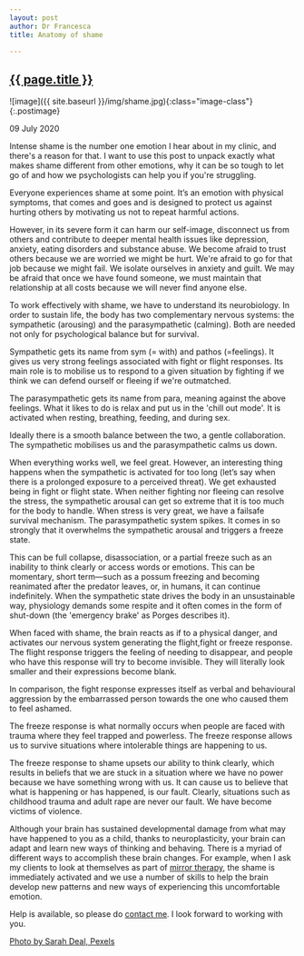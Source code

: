 ```yaml
---
layout: post
author: Dr Francesca
title: Anatomy of shame

---
```

 
 <h2 class="postheader"><a href="{{ site.baseurl }}{{ page.url }}">{{ page.title }}</a></h2>


![image]({{ site.baseurl }}/img/shame.jpg){:class="image-class"}{:.postimage}

<p class="blogdate">09 July 2020</p>

<p class="blogcopy">Intense shame is the number one emotion I hear about in my clinic, and there's a reason for that. I want to use this post to unpack exactly what makes shame  different from other emotions, why it can be so tough to let go of and how we psychologists can help you if you're struggling. </p>

<p class="blogcopy">Everyone experiences shame at some point. It’s an emotion with physical symptoms, that comes and goes and is designed to protect us against hurting others by motivating us not to repeat harmful actions. </p>

<p class="blogcopy">However, in its severe form it can harm our self-image, disconnect us from others and contribute to deeper mental health issues like depression, anxiety, eating disorders and substance abuse. We become afraid to trust others because we are worried we might be hurt. We're afraid to go for that job because we might fail. We isolate ourselves in anxiety and guilt. We may be afraid that once we have found someone, we must maintain that relationship at all costs because we will never find anyone else. </p>

<p class="blogcopy">To work effectively with shame, we have to understand its neurobiology. In order to sustain life, the body has two complementary nervous systems: the sympathetic
(arousing) and the parasympathetic (calming). Both are needed not only for psychological balance but for survival.</p>

<p class="blogcopy">Sympathetic gets its name from sym (= with) and pathos (=feelings). It gives us very strong feelings associated with fight or flight responses. Its main role is to mobilise us to respond to a given situation by fighting if we think we can defend ourself or fleeing if we're outmatched.</p>

<p class="blogcopy">The parasympathetic gets its name from para, meaning against the above feelings. What it likes to
do is relax and put us in the 'chill out mode'. It is activated when resting, breathing, feeding, and during sex.</p>

<p class="blogcopy">Ideally there is a smooth balance between the two, a gentle collaboration. The sympathetic
mobilises us and the parasympathetic calms us down.</p>

<p class="blogcopy">When everything works well, we feel great. However, an interesting thing happens when the sympathetic is activated for too long (let’s say when there is a prolonged exposure to a perceived threat). We get exhausted being in fight or flight state. When neither fighting nor fleeing can resolve the stress, the sympathetic arousal can get so extreme that it is too much for the body to handle. When stress is very great, we have a failsafe survival
mechanism. The parasympathetic system spikes. It comes in so strongly that it overwhelms the sympathetic arousal and triggers a freeze state.</p>

<p class="blogcopy">This can be full collapse, disassociation, or a partial freeze such as an inability to think clearly or access words or emotions. This can be momentary, short term—such as a possum freezing and becoming reanimated after the predator leaves, or, in humans, it
can continue indefinitely. When the sympathetic state drives the body in an unsustainable way, physiology demands some respite and it often comes in the form of shut-down (the 'emergency brake' as Porges describes it).</p>

<p class="blogcopy"> When faced with shame, the brain reacts as if to a physical danger, and activates our nervous system generating the flight,fight or freeze response. The flight response triggers the feeling of needing to disappear, and people who have this response will try to become invisible. They will literally look smaller and their expressions become blank.</p>

<p class="blogcopy">In comparison, the fight response expresses itself as verbal and behavioural aggression by the embarrassed person towards the one who caused them to feel ashamed.</p>

<p class="blogcopy">The freeze response is what normally occurs when people are faced with trauma where they feel trapped and powerless. The freeze response allows us to survive situations where intolerable things are happening to us.</p>

<p class="blogcopy">The freeze response to shame upsets our ability to think clearly, which results in beliefs that we are stuck in a situation where we have no power because we have something wrong with us. It can cause us to believe that what is happening or has happened, is our fault. Clearly, situations such as childhood trauma and adult rape are never our fault. We have become victims of violence. </p>

<p class="blogcopy">Although your brain has sustained developmental damage from what may have happened to you as a child, thanks to neuroplasticity, your brain can adapt and learn new ways of thinking and behaving. There is a myriad of different ways to accomplish these brain changes. For example, when I ask my clients to look at themselves as part of <a href="https://drfrancesca.co.uk/2020/05/25/Try-mirror-therapy.html">mirror therapy</a>, the shame is immediately activated and we use a number of skills to help the brain develop new patterns and new ways of experiencing this uncomfortable emotion.</p>

<p class="blogcopy">Help is available, so please do <a href="https://drfrancesca.co.uk/contact">contact me</a>. I look forward to working with you. </p>

<p class="blogcopy"><a href="https://www.pexels.com/photo/close-up-portrait-photo-of-woman-with-her-head-resting-on-her-knuckles-2505189/">Photo by Sarah Deal, Pexels</a></p>



<br>
<div class="sharethis-inline-share-buttons"></div>
<br>
